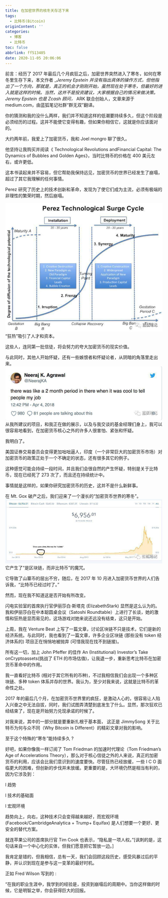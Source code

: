 ```yaml
---
title: 在加密世界的核冬天存活下来
tags:
  - 比特币(Bitcoin)
originContent: ''
categories:
  - 博客
  - 比特币
toc: false
abbrlink: ff513405
date: 2020-11-05 20:06:06
---
```


前言：经历了 2017 年最后几个月疯狂之后，加密世界突然进入了寒冬，如何在寒冬里生存下来，本文作者 __Jeremy Epstein 并没有指出具体的操作方式，但他指出了一个方向，那就是，真正的机会才刚刚开始，虽然现在处于寒冬，但最好的进入就是这样的时候。当然，这并不是投资建议，大家根据自己的情况来做决策。Jeremy Epstein 也是 Zcash 顾问，_ ARK 联合创始人，文章来源于 medium.com，由蓝狐笔记社群“群无双”翻译。

你的猜测和我的没什么两样，我们并不知道这样的低潮要持续多久，但这个阶段是必须经历的过程。这并不能使它变得有趣，但如果你相信它，这就是你应该面对的。

大约两年前，我爱上了加密货币，我和 Joel mongro 聊了很久。

他坚持让我购买并阅读《 Technological Revolutions andFinancial Capital: The Dynamics of Bubbles and Golden Ages》，当时比特币的价格在 400 美元左右，或许更低。

这本书读起来并不容易，但它帮助我保持远见，加密货币的世界已经发生了崩塌，超过了其它我理解的任何事情。

Perez 研究了历史上的技术创新和革命，发现为了使它们成为主流，必须有极端的非理性的繁荣时期，然后崩塌。

![f4c7a71c88360f4b7b11a1ef7d63972f.jpg](/images/2020/11/05/1c25c6dd-9899-48e2-8cf1-3d97a5992e87.jpg)
“狂热”吸引了人才和资本。

这些人，连同第一批信徒，将会努力的夸大加密货币的现实价值。

与此同时，其他人开始怀疑，还有一些嫉恨者和怀疑论者，从阴暗的角落里走出来。
![87cdd929ce3bb7d44c9c59e41f147776.jpg](/images/2020/11/05/080b3a24-bf4c-490d-87f2-276a5e123141.jpg)
从我所建议的项目，和我正在做的展示，以及与我交谈的基金经理们身上，我可以很容易地看到，在加密货币核心之外的许多人很害怕、紧张和怀疑。

我明白了。

美国证券交易委员会变得更加咄咄逼人，印度（一个非常巨大的加密货币市场）对加密货币的政策正处于一个不确定的状态，还有很多其它的例子。

这种感觉可能会持续一段时间，并且我们会很自然的产生怀疑，特别是关于比特币，现在已经死了 273 次了，而且还在持续统计中。

事情就是这样的，如果你研究加密货币的历史，这并不是什么新鲜事。

在 Mt. Gox 破产之后，我们迎来了一个漫长的“加密货币世界的寒冬”。
![313314a2834d2f07a2fbd131d62e061d.jpg](/images/2020/11/05/de666b82-2491-4872-9dff-8a81b44b9500.jpg)
它产生了“是区块链，而非比特币”的魔咒。

它导致了山寨币的层出不穷，随后，在 2017 年 10 月进入加密货币世界的人们告诉我，“比特币已经过时了。”

然而，现在我不知道这是否开始有所改变。

闪电实验室的首席执行官伊丽莎白·斯塔克 (ElizabethStark) 显然是这么认为的。我和伊丽莎白在中本聪圆桌会议（Satoshi Roundtable）上进行了长谈，她的激情和狂热是显而易见的，这场游戏对她来说还远没有结束，这只是开始。

上周，我在 Venture Beat 上写了一篇文章，讨论区块链不只是技术，它们是新的经济系统。与此同时，我也看到了一篇文章，许多企业区块链 (那些没有 token 经济体系的) 项目正在悄悄地被抛弃 (可惜我现在找不到链接)。

所有这一切，加上 John Pfeffer 的佳作 An (Institutional) Investor’s Take onCryptoassets(挑战了 ETH 的市场估值)，让我退一步，重新思考比特币在加密货币革命中的作用。

我一直看好比特币 (相对于其它所有的币种)，不过我相信我们会出现一个多种区块链、多种 token 体系并存的世界。我认为，至少对我来说，这就是比特币的革命性之处。

2017 年的最后几个月，在加密货币世界里的疯狂，是激动人心的，很容易让人陷入兴奋之中无法自拔，同时，我们试图弄清楚到底发生了什么。显然，那次狂欢已经结束了，现在是开始努力兑现承诺的时候了。

对我来说，其中的一部分就是要重新扎根于基本面， 这正是 JimmySong 关于比特币为何与众不同（Why Bitcoin is Different）的精彩文章对我的影响。

至于这个特殊的“寒冬”能持续多久 ?

好吧，如果你像我一样订阅了 Tom Friedman 的加速时代理论（Tom Friedman’s Age of Accelerations Theory），那么对于核心信徒之外的人来说，真正的加密货币的利用，应该会比我们意识到的速度要快。尽管狂热已经放缓，一些 I C O 面临更大的困难，但创新的步伐并未放缓。更重要的是，大环境仍然是相当有利的，因为它涉及到：

l 趋势

l 技术的基础面

l 宏观环境

趋势向上，向右，这种技术只会变得越来越好，而宏观环境 (Facebook/CambridgeAnalytica + Trump+ Equifax) 是人们想要一个更好、更安全的替代方案。

就连苹果公司的首席执行官 Tim Cook 也表示，“隐私是一项人权。”[讽刺的是，这句话来自一个中心化的实体，但我们愿意把它暂放一边。]

我肯定是错的，但我相信，总有一天，我们会回顾这段历史，感受风暴过后的平静，并认识到现在是参与这一变革的最好时机。

正如 Fred Wilson 写到的 :

“在我的职业生涯中，我学到的经验是，投资到崩塌后的周期中。当你这样做的时候，它是明智之举，你会获得巨大的回报。